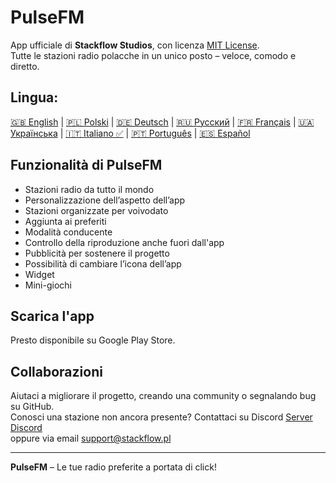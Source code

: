 # PulseFM

App ufficiale di **Stackflow Studios**, con licenza [MIT License](LICENSE).  
Tutte le stazioni radio polacche in un unico posto – veloce, comodo e diretto.

## Lingua:

[🇬🇧 English](https://github.com/stackflowpl/PulseFM/blob/master/README.md) |
[🇵🇱 Polski](https://github.com/stackflowpl/PulseFM/blob/master/.github/README.pl.md) |
[🇩🇪 Deutsch](https://github.com/stackflowpl/PulseFM/blob/master/.github/README.de.md) |
[🇷🇺 Русский](https://github.com/stackflowpl/PulseFM/blob/master/.github/README.ru.md) |
[🇫🇷 Français](https://github.com/stackflowpl/PulseFM/blob/master/.github/README.fr.md) |
[🇺🇦 Українська](https://github.com/stackflowpl/PulseFM/blob/master/.github/README.uk.md) |
[🇮🇹 Italiano ✅](https://github.com/stackflowpl/PulseFM/blob/master/.github/README.it.md) |
[🇵🇹 Português](https://github.com/stackflowpl/PulseFM/blob/master/.github/README.pt.md) |
[🇪🇸 Español](https://github.com/stackflowpl/PulseFM/blob/master/.github/README.es.md)

## Funzionalità di PulseFM

- Stazioni radio da tutto il mondo
- Personalizzazione dell’aspetto dell’app
- Stazioni organizzate per voivodato
- Aggiunta ai preferiti
- Modalità conducente
- Controllo della riproduzione anche fuori dall'app
- Pubblicità per sostenere il progetto
- Possibilità di cambiare l’icona dell’app
- Widget
- Mini-giochi

## Scarica l'app

Presto disponibile su Google Play Store.

## Collaborazioni

Aiutaci a migliorare il progetto, creando una community o segnalando bug su GitHub.  
Conosci una stazione non ancora presente? Contattaci su Discord [Server Discord](https://discord.gg/MtPs7WXyJu)  
oppure via email [support@stackflow.pl](mailto:support@stackflow.pl)

---

**PulseFM** – Le tue radio preferite a portata di click!
